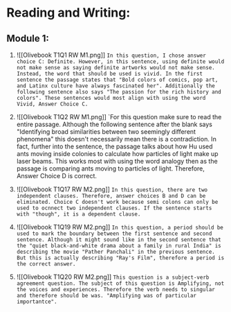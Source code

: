 # Reading and Writing:

## Module 1:
1. ![[Olivebook T1Q1 RW M1.png]]
	`In this question, I chose answer choice C: Definite. However, in this sentence, using definite would not make sense as saying definite artworks would not make sense. Instead, the word that should be used is vivid. In the first sentence the passage states that "Bold colors of comics, pop art, and Latinx culture have always fascinated her". Additionally the following sentence also says "The passion for the rich history and colors". These sentences would most align with using the word Vivid, Answer Choice C.`

2. ![[Olivebook T1Q2 RW M1.png]]
	`For this question make sure to read the entire passage. Although the following sentence after the blank says "Identifying broad similarities between two seemingly different phenomena" this doesn't necessarily mean there is a contradiction. In fact, further into the sentence, the passage talks about how Hu used ants moving inside colonies to calculate how particles of light make up laser beams. This works most with using the word analogy then as the passage is comparing ants moving to particles of light. Therefore, Answer Choice D is correct.
	
17. ![[Olivebook T1Q17 RW M2.png]]
	`In this question, there are two independent clauses. Therefore, answer choices B and D can be eliminated. Choice C doesn't work because semi colons can only be used to ocnnect two independent clauses. If the sentence starts with "though", it is a dependent clause.`
	

19. ![[Olivebook T1Q19 RW M2.png]]
	`In this question, a period should be used to mark the boundary between the first sentence and second sentence. Although it might sound like in the second sentence that the "quiet black-and-white drama about a family in rural India" is describing the movie "Pather Panchali" in the previous sentence. But this is actually describing "Ray's Film", therefore a period is the correct answer.`

20. ![[Olivebook T1Q20 RW M2.png]]
	`This question is a subject-verb agreement question. The subject of this question is Amplifying, not the voices and experiences. Therefore the verb needs to singular and therefore should be was. "Amplifying was of particular importantce".`